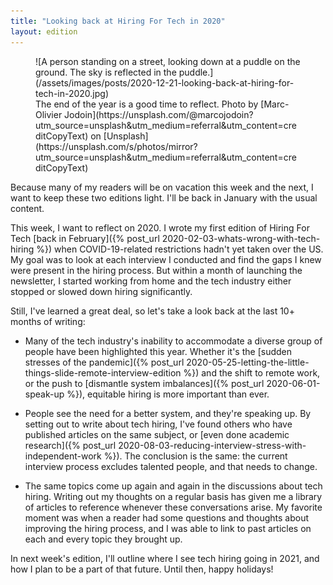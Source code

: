 ```yaml
---
title: "Looking back at Hiring For Tech in 2020"
layout: edition
---
```


<figure id="cover-img" markdown="1">
![A person standing on a street, looking down at a puddle on the ground. The sky is reflected in the puddle.](/assets/images/posts/2020-12-21-looking-back-at-hiring-for-tech-in-2020.jpg)
<figcaption markdown="1">The end of the year is a good time to reflect. Photo by [Marc-Olivier Jodoin](https://unsplash.com/@marcojodoin?utm_source=unsplash&utm_medium=referral&utm_content=creditCopyText) on [Unsplash](https://unsplash.com/s/photos/mirror?utm_source=unsplash&utm_medium=referral&utm_content=creditCopyText)
</figcaption>
</figure>

Because many of my readers will be on vacation this week and the next, I want to keep these two editions light. I'll be back in January with the usual content.

This week, I want to reflect on 2020. I wrote my first edition of Hiring For Tech [back in February]({% post_url 2020-02-03-whats-wrong-with-tech-hiring %}) when COVID-19-related restrictions hadn't yet taken over the US. My goal was to look at each interview I conducted and find the gaps I knew were present in the hiring process. But within a month of launching the newsletter, I started working from home and the tech industry either stopped or slowed down hiring significantly.

Still, I've learned a great deal, so let's take a look back at the last 10+ months of writing:

- Many of the tech industry's inability to accommodate a diverse group of people have been highlighted this year. Whether it's the [sudden stresses of the pandemic]({% post_url 2020-05-25-letting-the-little-things-slide-remote-interview-edition %}) and the shift to remote work, or the push to [dismantle system imbalances]({% post_url 2020-06-01-speak-up %}), equitable hiring is more important than ever.

- People see the need for a better system, and they're speaking up. By setting out to write about tech hiring, I've found others who have published articles on the same subject, or [even done academic research]({% post_url 2020-08-03-reducing-interview-stress-with-independent-work %}). The conclusion is the same: the current interview process excludes talented people, and that needs to change.

- The same topics come up again and again in the discussions about tech hiring. Writing out my thoughts on a regular basis has given me a library of articles to reference whenever these conversations arise. My favorite moment was when a reader had some questions and thoughts about improving the hiring process, and I was able to link to past articles on each and every topic they brought up.


In next week's edition, I'll outline where I see tech hiring going in 2021, and how I plan to be a part of that future. Until then, happy holidays!
